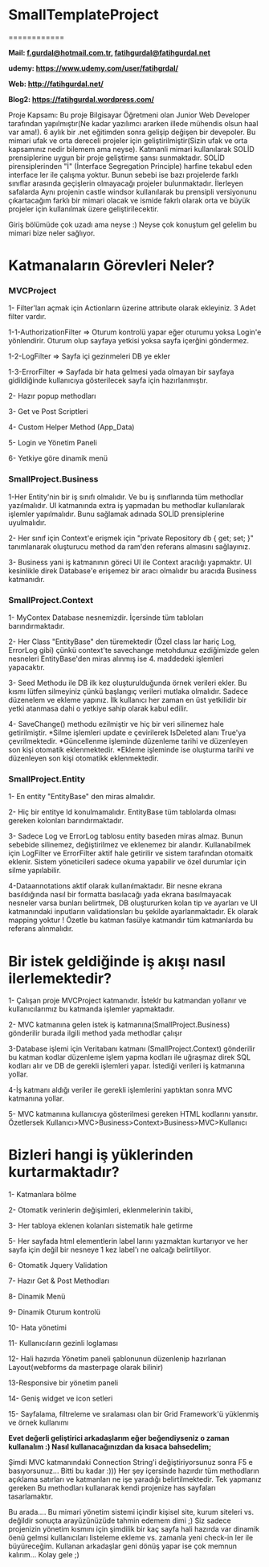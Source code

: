 # SmallTemplateProject
============

**Mail: f.gurdal@hotmail.com.tr, fatihgurdal@fatihgurdal.net**

**udemy: https://www.udemy.com/user/fatihgrdal/**

**Web: http://fatihgurdal.net/**

**Blog2: https://fatihgurdal.wordpress.com/**


Proje Kapsamı: Bu proje Bilgisayar Öğretmeni olan Junior Web Developer tarafından yapılmıştır(Ne kadar yazılımcı ararken illede mühendis olsun haal var ama!). 6 aylık bir .net eğitimden sonra gelişip değişen bir devepoler. Bu mimari ufak ve orta dereceli projeler için geliştirilmiştir(Sizin ufak ve orta kapsamınız nedir bilemem ama neyse). Katmanli mimari kullanılarak SOLİD prensiplerine uygun bir proje geliştirme şansı sunmaktadır. SOLİD pirensiplerinden "İ" (İnterface Segregation Principle) harfine tekabul eden interface ler ile çalışma yoktur. Bunun sebebi ise bazı projelerde farklı sınıflar arasında geçişlerin olmayacağı projeler bulunmaktadır. İlerleyen safalarda Aynı projenin castle windsor kullanılarak bu prensipli versiyonunu çıkartacağım farklı bir mimari olacak ve ismide fakrlı olarak orta ve büyük projeler için kullanılmak üzere geliştirilecektir.

Giriş bölümüde çok uzadı ama neyse :) Neyse çok konuştum gel gelelim bu mimari bize neler sağlıyor.

# Katmanaların Görevleri Neler?
### MVCProject
1- Filter'ları açmak için Actionların üzerine attribute olarak ekleyiniz. 3 Adet filter vardır.

1-1-AuthorizationFilter => Oturum kontrolü yapar eğer oturumu yoksa Login'e yönlendirir. Oturum olup sayfaya yetkisi yoksa sayfa içerğini göndermez.

1-2-LogFilter => Sayfa içi gezinmeleri DB ye ekler

1-3-ErrorFilter => Sayfada bir hata gelmesi yada olmayan bir sayfaya gidildiğinde kullanıcıya gösterilecek sayfa için hazırlanmıştır.
	
2- Hazır popup methodları

3- Get ve Post Scriptleri 

4- Custom Helper Method (App_Data) 

5- Login ve Yönetim Paneli

6- Yetkiye göre dinamik menü

### SmallProject.Business
1-Her Entity'nin bir iş sınıfı olmalıdır. Ve bu iş sınıflarında tüm methodlar yazılmalıdır. UI katmanında extra iş yapmadan bu methodlar kullanılarak işlemler yapılmalıdır. Bunu sağlamak adınada SOLİD prensiplerine uyulmalıdır.

2- Her sınıf için Context'e erişmek için "private Repository<Entity> db { get; set; }" tanımlanarak oluşturucu method da ram'den referans almasını sağlayınız.

3- Business yani iş katmanının göreci UI ile Context aracılığı yapmaktır. UI kesinlikle direk Database'e erişemez bir aracı olmalıdır bu aracıda Business katmanıdır.

### SmallProject.Context
1- MyContex Database nesnemizdir. İçersinde tüm tabloları barındırmaktadır.

2- Her Class "EntityBase" den türemektedir (Özel class lar hariç Log, ErrorLog gibi) çünkü context'te savechange metohdunuz ezdiğimizde gelen nesneleri EntityBase'den miras alınmış ise 4. maddedeki işlemleri yapacaktır.

3- Seed Methodu ile DB ilk kez oluşturulduğunda örnek verileri ekler. Bu kısmı lütfen silmeyiniz çünkü başlangıç verileri mutlaka olmalıdır. Sadece düzenelem ve ekleme yapınız. İlk kullanıcı her zaman en üst yetkilidir bir yetki atanmasa dahi o yetkiye sahip olarak kabul edilir. 

4- SaveChange() methodu ezilmiştir ve hiç bir veri silinemez hale getirilmiştir. 
	*Silme işlemleri update e çevirilerek IsDeleted alanı True'ya çevrilmektedir. 
	*Güncellenme işleminde düzenleme tarihi ve düzenleyen son kişi otomatik eklenmektedir.
	*Ekleme işleminde ise oluşturma tarihi ve düzenleyen son kişi otomatikk eklenmektedir.

### SmallProject.Entity
1- En entity "EntityBase" den miras almalıdır.

2- Hiç bir entitye Id konulmamalıdır. EntityBase tüm tablolarda olması gereken kolonları barındırmaktadır.

3- Sadece Log ve ErrorLog tablosu entity baseden miras almaz. Bunun sebebide silinemez, değiştirilmez ve eklenemez bir alandır. Kullanabilmek için LogFilter ve ErrorFilter aktif hale getirilir ve sistem tarafından otomaitk eklenir. Sistem yöneticileri sadece okuma yapabilir ve özel durumlar için silme yapılabilir.

4-Dataannotations aktif olarak kullanılmaktadır. Bir nesne ekrana basıldığında nasıl bir formatta basılacağı yada ekrana basılmayacak nesneler varsa bunları belirtmek, DB oluştururken kolan tip ve ayarları ve UI katmanındaki inputların validationsları bu şekilde ayarlanmaktadır. Ek olarak mapping yoktur !
Özetle bu katman fasülye katmandır tüm katmanlarda bu referans alınmalıdır.


# Bir istek geldiğinde iş akışı nasıl ilerlemektedir?
1- Çalışan proje MVCProject katmanıdır. İsteklr bu katmandan yollanır ve kullanıcılarımız bu katmanda işlemler yapmaktadır.

2- MVC katmanına gelen istek iş katmanına(SmallProject.Business) gönderilir burada ilgili method yada methodlar çalışır

3-Database işlemi için Veritabanı katmanı (SmallProject.Context) gönderilir bu katman kodlar düzenleme işlem yapma kodları ile uğraşmaz direk SQL kodları alır ve DB de gerekli işlemleri yapar. İstediği verileri iş katmanına yollar. 

4-İş katmanı aldığı veriler ile gerekli işlemlerini yaptıktan sonra MVC katmanına yollar.

5- MVC katmanına kullanıcıya gösterilmesi gereken HTML kodlarını yansıtır.
Özetlersek Kullanıcı>MVC>Business>Context>Business>MVC>Kullanıcı 

# Bizleri hangi iş yüklerinden kurtarmaktadır?
1- Katmanlara bölme

2- Otomatik verinlerin değişimleri, eklenmelerinin takibi,

3- Her tabloya eklenen kolanları sistematik hale getirme

5- Her sayfada html elementlerin label larını yazmaktan kurtarıyor ve her sayfa için değil bir nesneye 1 kez label'ı ne oalcağı belirtiliyor.

6- Otomatik Jquery Validation

7- Hazır Get & Post Methodları

8- Dinamik Menü

9- Dinamik Oturum kontrolü

10- Hata yönetimi

11- Kullanıcıların gezinli loglaması

12- Hali hazırda Yönetim paneli şablonunun düzenlenip hazırlanan Layout(webforms da masterpage olarak bilinir)

13-Responsive bir yönetim paneli

14- Geniş widget ve icon setleri

15- Sayfalama, filtreleme ve sıralaması olan bir Grid Framework'ü yüklenmiş ve örnek kullanımı


**Evet değerli geliştirici arkadaşlarım eğer beğendiyseniz o zaman kullanalım :) Nasıl kullanacağınızdan da kısaca bahsedelim;**

Şimdi MVC katmanındaki Connection String'i değiştiriyorsunuz sonra F5 e basıyorsunuz... Bitti bu kadar :))) Her şey içersinde hazırdır tüm methodların açıklama satırları ve katmanları ne işe yaradığı belirtilmektedir. Tek yapmanız gereken Bu methodları kullanarak kendi projenize has sayfaları tasarlamaktır.

Bu arada.... Bu mimari yönetim sistemi içindir kişisel site, kurum siteleri vs. değildir sonuçta arayüzünüzüde tahmin edemem dimi ;) Siz sadece projenizin yönetim kısmını için şimdilik bir kaç sayfa hali hazırda var dinamik öenü gelmsi kullanıcıları listeleme ekleme vs. zamanla yeni check-in ler ile büyüreceğim. Kullanan arkadaşlar geni dönüş yapar ise çok memnun kalırım... Kolay gele ;)
